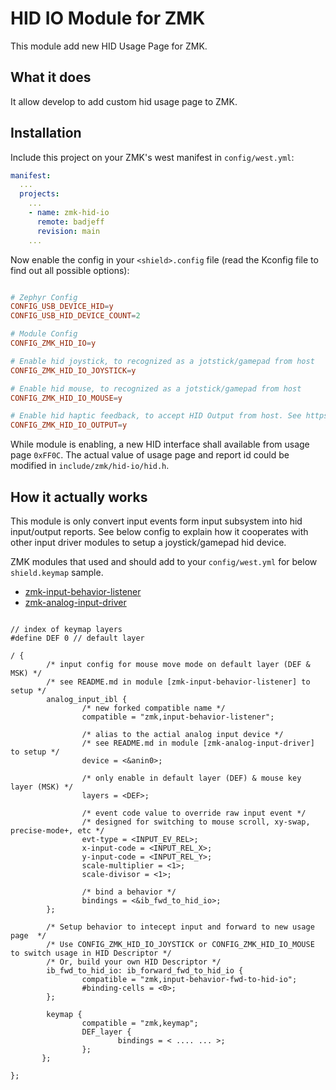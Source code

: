 # HID IO Module for ZMK

This module add new HID Usage Page for ZMK.

## What it does

It allow develop to add custom hid usage page to ZMK.

## Installation

Include this project on your ZMK's west manifest in `config/west.yml`:

```yaml
manifest:
  ...
  projects:
    ...
    - name: zmk-hid-io
      remote: badjeff
      revision: main
    ...
```

Now enable the config in your `<shield>.config` file (read the Kconfig file to find out all possible options):

```conf

# Zephyr Config
CONFIG_USB_DEVICE_HID=y
CONFIG_USB_HID_DEVICE_COUNT=2

# Module Config
CONFIG_ZMK_HID_IO=y

# Enable hid joystick, to recognized as a jotstick/gamepad from host
CONFIG_ZMK_HID_IO_JOYSTICK=y

# Enable hid mouse, to recognized as a jotstick/gamepad from host
CONFIG_ZMK_HID_IO_MOUSE=y

# Enable hid haptic feedback, to accept HID Output from host. See https://github.com/badjeff/zmk-haptic-tester-macos
CONFIG_ZMK_HID_IO_OUTPUT=y

```

While module is enabling, a new HID interface shall available from usage page `0xFF0C`. The actual value of usage page and report id could be modified in `include/zmk/hid-io/hid.h`.


## How it actually works

This module is only convert input events form input subsystem into hid input/output reports.
See below config to explain how it cooperates with other input driver modules to setup a joystick/gamepad hid device.

ZMK modules that used and should add to your `config/west.yml` for below `shield.keymap` sample.
- [zmk-input-behavior-listener](https://github.com/badjeff/zmk-input-behavior-listener)
- [zmk-analog-input-driver](https://github.com/badjeff/zmk-analog-input-driver)

```keymap

// index of keymap layers
#define DEF 0 // default layer

/ {
        /* input config for mouse move mode on default layer (DEF & MSK) */
        /* see README.md in module [zmk-input-behavior-listener] to setup */
        analog_input_ibl {
                /* new forked compatible name */
                compatible = "zmk,input-behavior-listener";
                
                /* alias to the actial analog input device */
                /* see README.md in module [zmk-analog-input-driver] to setup */
                device = <&anin0>;

                /* only enable in default layer (DEF) & mouse key layer (MSK) */
                layers = <DEF>;

                /* event code value to override raw input event */
                /* designed for switching to mouse scroll, xy-swap, precise-mode+, etc */
                evt-type = <INPUT_EV_REL>;
                x-input-code = <INPUT_REL_X>;
                y-input-code = <INPUT_REL_Y>;
                scale-multiplier = <1>;
                scale-divisor = <1>;

                /* bind a behavior */
                bindings = <&ib_fwd_to_hid_io>;
        };

        /* Setup behavior to intecept input and forward to new usage page  */
        /* Use CONFIG_ZMK_HID_IO_JOYSTICK or CONFIG_ZMK_HID_IO_MOUSE to switch usage in HID Descriptor */
        /* Or, build your own HID Descriptor */
        ib_fwd_to_hid_io: ib_forward_fwd_to_hid_io {
                compatible = "zmk,input-behavior-fwd-to-hid-io";
                #binding-cells = <0>;
        };

        keymap {
                compatible = "zmk,keymap";
                DEF_layer {
                        bindings = < .... ... >;
                };
       };

};
```
